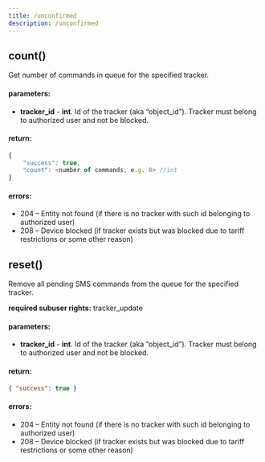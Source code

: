 ```yaml
---
title: /unconfirmed
description: /unconfirmed
---
```


## count()
Get number of commands in queue for the specified tracker.

#### parameters:
* **tracker_id** - **int**.  Id of the tracker (aka “object_id”). Tracker must belong to authorized user and not be blocked.

#### return:
```js
{
    "success": true,
    "count": <number of commands, e.g. 0> //int
}
```

#### errors:
*   204 – Entity not found (if there is no tracker with such id belonging to authorized user)
*   208 – Device blocked (if tracker exists but was blocked due to tariff restrictions or some other reason)

## reset()
Remove all pending SMS commands from the queue for the specified tracker.

**required subuser rights:** tracker_update

#### parameters:
* **tracker_id** - **int**. Id of the tracker (aka “object_id”). Tracker must belong to authorized user and not be blocked.

#### return:

```json
{ "success": true }
```

#### errors:
*   204 – Entity not found (if there is no tracker with such id belonging to authorized user)
*   208 – Device blocked (if tracker exists but was blocked due to tariff restrictions or some other reason)
